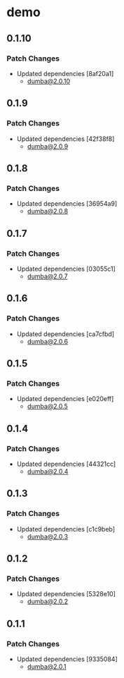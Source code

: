 # demo

## 0.1.10

### Patch Changes

- Updated dependencies [8af20a1]
  - dumba@2.0.10

## 0.1.9

### Patch Changes

- Updated dependencies [42f38f8]
  - dumba@2.0.9

## 0.1.8

### Patch Changes

- Updated dependencies [36954a9]
  - dumba@2.0.8

## 0.1.7

### Patch Changes

- Updated dependencies [03055c1]
  - dumba@2.0.7

## 0.1.6

### Patch Changes

- Updated dependencies [ca7cfbd]
  - dumba@2.0.6

## 0.1.5

### Patch Changes

- Updated dependencies [e020eff]
  - dumba@2.0.5

## 0.1.4

### Patch Changes

- Updated dependencies [44321cc]
  - dumba@2.0.4

## 0.1.3

### Patch Changes

- Updated dependencies [c1c9beb]
  - dumba@2.0.3

## 0.1.2

### Patch Changes

- Updated dependencies [5328e10]
  - dumba@2.0.2

## 0.1.1

### Patch Changes

- Updated dependencies [9335084]
  - dumba@2.0.1
